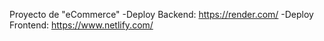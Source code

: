 Proyecto de "eCommerce" -Deploy Backend: https://render.com/ -Deploy Frontend: https://www.netlify.com/ 
